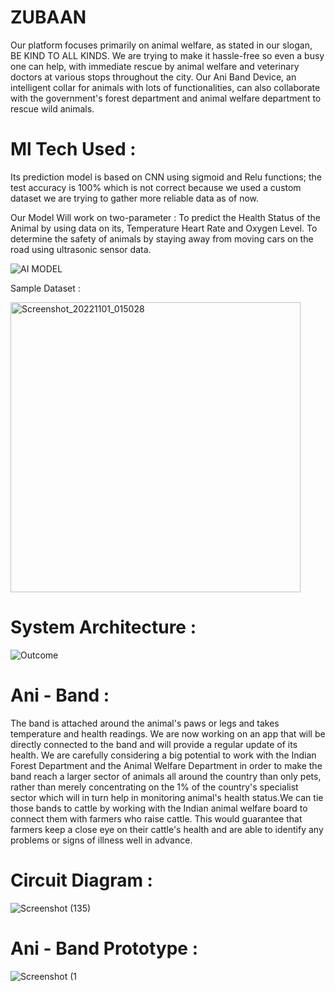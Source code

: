 # ZUBAAN

Our platform focuses primarily on animal welfare, as stated in our slogan, BE KIND TO ALL KINDS.  We are trying to make it hassle-free so even a busy one can help, with immediate rescue by animal welfare and veterinary doctors at various stops throughout the city. Our Ani Band Device, an intelligent collar for animals with lots of functionalities, can also collaborate with the government's forest department and animal welfare department to rescue wild animals. 



# Ml Tech Used :
Its prediction model is based on CNN using sigmoid and Relu functions; the test accuracy is 100% which is not correct because we used a custom dataset we are trying to gather more reliable data as of now.

Our Model Will work on two-parameter : 
To predict the Health Status of the Animal by using data on its, Temperature Heart Rate and Oxygen Level.
To determine the safety of animals by staying away from moving cars on the road using ultrasonic sensor data. 

![AI MODEL](https://user-images.githubusercontent.com/81157736/204731416-e288299d-0453-4d96-b7d5-17b4fa492a84.png)

Sample Dataset :

<img width="464" alt="Screenshot_20221101_015028" src="https://user-images.githubusercontent.com/81157736/205457961-ecf59db4-68c0-4c12-9770-96dd2d9de068.png">



# System Architecture : 


![Outcome](https://user-images.githubusercontent.com/81157736/204731608-dab08348-06b4-4d59-981a-f514128ab108.png)



# Ani - Band : 
The band is attached around the animal's paws or legs and takes temperature and health readings. We are now working on an app that will be directly connected to the band and will provide a regular update of its health. We are carefully considering a big potential to work with the Indian Forest Department and the Animal Welfare Department in order to make the band reach a larger sector of animals all around the country than only pets, rather than merely concentrating on the 1% of the country's specialist sector which will in turn help in monitoring animal's health status.We can tie those bands to cattle by working with the Indian animal welfare board to connect them with farmers who raise cattle.  This would guarantee that farmers keep a close eye on their cattle's health and are able to identify any problems or signs of illness well in advance.

 # Circuit Diagram :
![Screenshot (135)](https://user-images.githubusercontent.com/81157736/205457808-2571c97d-e59f-40a3-babf-e11c4d37e9c5.png)



# Ani - Band Prototype :
![Screenshot (1](https://user-images.githubusercontent.com/81157736/205457787-16c28368-7bff-49d3-a20d-8ec273dc2fd1.png)


